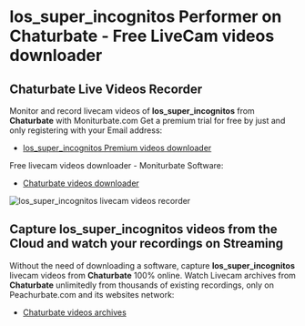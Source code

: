 # los_super_incognitos Performer on Chaturbate - Free LiveCam videos downloader

## Chaturbate Live Videos Recorder

Monitor and record livecam videos of **los_super_incognitos** from **Chaturbate** with Moniturbate.com
Get a premium trial for free by just and only registering with your Email address:
* [los_super_incognitos Premium videos downloader](https://moniturbate.com/request-demo-licence-key.html)

Free livecam videos downloader - Moniturbate Software:
* [Chaturbate videos downloader](https://moniturbate.com/moniturbate-download-software.html)

![los_super_incognitos livecam videos recorder](https://peachurnet.com/templates/moniturbate-software.png)


## Capture los_super_incognitos videos from the Cloud and watch your recordings on Streaming

Without the need of downloading a software, capture **los_super_incognitos** livecam videos from **Chaturbate** 100% online.
Watch Livecam archives from **Chaturbate** unlimitedly from thousands of existing recordings, only on Peachurbate.com and its websites network:
* [Chaturbate videos archives](https://peachurnet.com/)